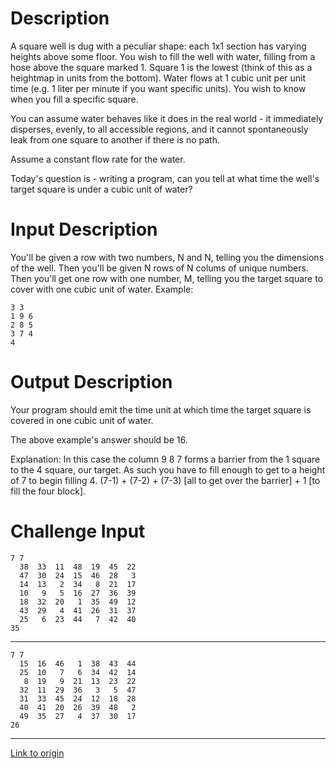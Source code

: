 # Description

A square well is dug with a peculiar shape: each 1x1 section has varying heights above some floor. You wish to fill the well with water, filling from a hose above the square marked 1. Square 1 is the lowest (think of this as a heightmap in units from the bottom). Water flows at 1 cubic unit per unit time (e.g. 1 liter per minute if you want specific units). You wish to know when you fill a specific square. 

You can assume water behaves like it does in the real world - it immediately disperses, evenly, to all accessible regions, and it cannot spontaneously leak from one square to another if there is no path. 

Assume a constant flow rate for the water. 

Today's question is - writing a program, can you tell at what time the well's target square is under a cubic unit of water? 

#  Input Description

You'll be given a row with two numbers, N and N, telling you the dimensions of the well. Then you'll be given N rows of N colums of unique numbers. Then you'll get one row with one number, M, telling you the target square to cover with one cubic unit of water. Example:

    3 3
    1 9 6
    2 8 5
    3 7 4
    4

# Output Description

Your program should emit the time unit at which time the target square is covered in one cubic unit of water. 

The above example's answer should be 16. 

Explanation: In this case the column 9 8 7 forms a barrier from the 1 square to the 4 square, our target. As such you have to fill enough to get to a height of 7 to begin filling 4. (7-1) + (7-2) + (7-3) [all to get over the barrier] + 1 [to fill the four block]. 

# Challenge Input

    7 7
      38  33  11  48  19  45  22
      47  30  24  15  46  28   3
      14  13   2  34   8  21  17
      10   9   5  16  27  36  39
      18  32  20   1  35  49  12
      43  29   4  41  26  31  37
      25   6  23  44   7  42  40
    35

----

    7 7
      15  16  46   1  38  43  44
      25  10   7   6  34  42  14
       8  19   9  21  13  23  22
      32  11  29  36   3   5  47
      31  33  45  24  12  18  28
      40  41  20  26  39  48   2
      49  35  27   4  37  30  17
    26

---

[Link to origin](https://www.reddit.com/r/dailyprogrammer/7zriir)